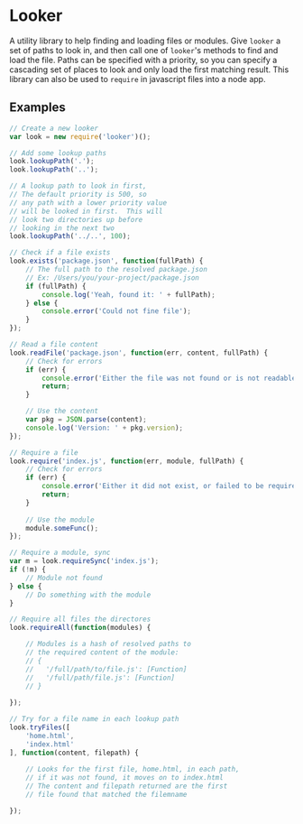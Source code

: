 # Looker

A utility library to help finding and loading files or modules.  Give `looker` a set of paths to look in, and then call one of `looker`'s methods to find and load the file.  Paths can be specified with a priority, so you can specify a cascading set of places to look and only load the first matching result.  This library can also be used to `require` in javascript files into a node app.

## Examples

```javascript
// Create a new looker
var look = new require('looker')();

// Add some lookup paths
look.lookupPath('.');
look.lookupPath('..');

// A lookup path to look in first,
// The default priority is 500, so
// any path with a lower priority value
// will be looked in first.  This will
// look two directories up before
// looking in the next two
look.lookupPath('../..', 100);

// Check if a file exists
look.exists('package.json', function(fullPath) {
	// The full path to the resolved package.json
	// Ex: /Users/you/your-project/package.json
	if (fullPath) {
		console.log('Yeah, found it: ' + fullPath);
	} else {
		console.error('Could not fine file');
	}
});

// Read a file content
look.readFile('package.json', function(err, content, fullPath) {
	// Check for errors
	if (err) {
		console.error('Either the file was not found or is not readable');
		return;
	}

	// Use the content
	var pkg = JSON.parse(content);
	console.log('Version: ' + pkg.version);
});

// Require a file
look.require('index.js', function(err, module, fullPath) {
	// Check for errors
	if (err) {
		console.error('Either it did not exist, or failed to be required');
		return;
	}
	
	// Use the module
	module.someFunc();
});

// Require a module, sync
var m = look.requireSync('index.js');
if (!m) {
	// Module not found
} else {
	// Do something with the module
}

// Require all files the directores
look.requireAll(function(modules) {

	// Modules is a hash of resolved paths to 
	// the required content of the module:
	// {
	//   '/full/path/to/file.js': [Function]
	//   '/full/path/file.js': [Function]
	// }
	
});

// Try for a file name in each lookup path
look.tryFiles([
	'home.html',
	'index.html'
], function(content, filepath) {
	
	// Looks for the first file, home.html, in each path, 
	// if it was not found, it moves on to index.html
	// The content and filepath returned are the first
	// file found that matched the filemname

});
```
